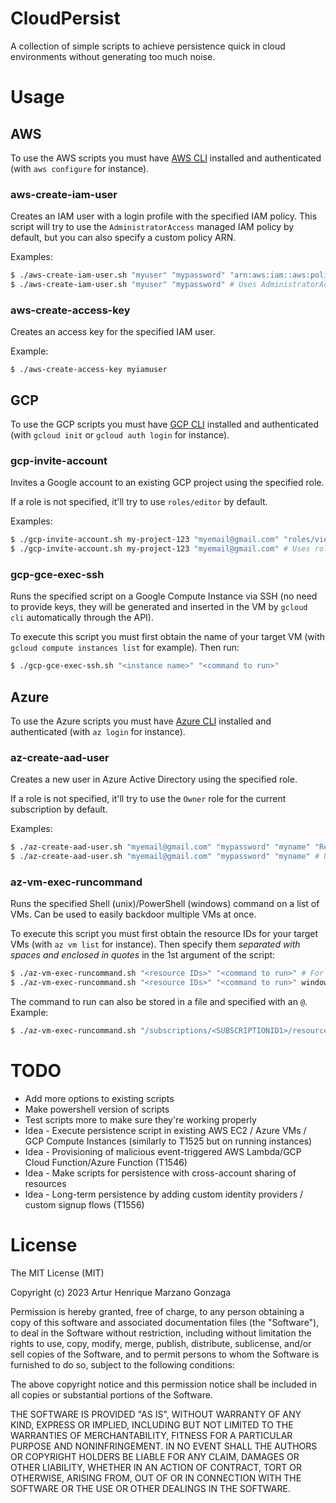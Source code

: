 # CloudPersist

A collection of simple scripts to achieve persistence quick in cloud environments without generating too much noise.

# Usage

## AWS

To use the AWS scripts you must have [AWS CLI](https://docs.aws.amazon.com/cli/latest/userguide/getting-started-install.html) installed and authenticated (with `aws configure` for instance).

### aws-create-iam-user

Creates an IAM user with a login profile with the specified IAM policy.
This script will try to use the `AdministratorAccess` managed IAM policy by default, but you can also specify a custom policy ARN.

Examples:
```bash
$ ./aws-create-iam-user.sh "myuser" "mypassword" "arn:aws:iam::aws:policy/AmazonS3FullAccess"
$ ./aws-create-iam-user.sh "myuser" "mypassword" # Uses AdministratorAccess
```

### aws-create-access-key

Creates an access key for the specified IAM user.

Example:
```
$ ./aws-create-access-key myiamuser
```

## GCP

To use the GCP scripts you must have [GCP CLI](https://cloud.google.com/sdk/docs/install?hl=pt-br) installed and authenticated (with `gcloud init` or `gcloud auth login` for instance).

### gcp-invite-account

Invites a Google account to an existing GCP project using the specified role.

If a role is not specified, it'll try to use `roles/editor` by default.

Examples:
```bash
$ ./gcp-invite-account.sh my-project-123 "myemail@gmail.com" "roles/viewer"
$ ./gcp-invite-account.sh my-project-123 "myemail@gmail.com" # Uses roles/editor
```

### gcp-gce-exec-ssh

Runs the specified script on a Google Compute Instance via SSH (no need to provide keys, they will be generated and inserted in the VM by `gcloud cli` automatically through the API).

To execute this script you must first obtain the name of your target VM (with `gcloud compute instances list` for example). Then run:
```bash
$ ./gcp-gce-exec-ssh.sh "<instance name>" "<command to run>"
```

## Azure

To use the Azure scripts you must have [Azure CLI](https://learn.microsoft.com/pt-br/cli/azure/install-azure-cli) installed and authenticated (with `az login` for instance).

### az-create-aad-user

Creates a new user in Azure Active Directory using the specified role.

If a role is not specified, it'll try to use the `Owner` role for the current subscription by default.

Examples:
```bash
$ ./az-create-aad-user.sh "myemail@gmail.com" "mypassword" "myname" "Reader"
$ ./az-create-aad-user.sh "myemail@gmail.com" "mypassword" "myname" # Uses the "Owner" role by default
```

### az-vm-exec-runcommand

Runs the specified Shell (unix)/PowerShell (windows) command on a list of VMs. Can be used to easily backdoor multiple VMs at once.

To execute this script you must first obtain the resource IDs for your target VMs (with `az vm list` for instance). Then specify them *separated with spaces and enclosed in quotes* in the 1st argument of the script:

```bash
$ ./az-vm-exec-runcommand.sh "<resource IDs>" "<command to run>" # For Shellscript
$ ./az-vm-exec-runcommand.sh "<resource IDs>" "<command to run>" windows # For PowerShell
```

The command to run can also be stored in a file and specified with an `@`. Example:

```bash
$ ./az-vm-exec-runcommand.sh "/subscriptions/<SUBSCRIPTIONID1>/resourceGroups/<RESOURCEGROUP1>/providers/Microsoft.Compute/virtualMachines/<VMNAME1> /subscriptions/<SUBSCRIPTIONID2>/resourceGroups/<RESOURCEGROUP2>/providers/Microsoft.Compute/virtualMachines/<VMNAME2>" @persistencescript.sh
```

# TODO
* Add more options to existing scripts
* Make powershell version of scripts
* Test scripts more to make sure they're working properly
* Idea - Execute persistence script in existing AWS EC2 / Azure VMs / GCP Compute Instances (similarly to T1525 but on running instances)
* Idea - Provisioning of malicious event-triggered AWS Lambda/GCP Cloud Function/Azure Function (T1546)
* Idea - Make scripts for persistence with cross-account sharing of resources
* Idea - Long-term persistence by adding custom identity providers / custom signup flows (T1556)

# License
The MIT License (MIT)

Copyright (c) 2023 Artur Henrique Marzano Gonzaga

Permission is hereby granted, free of charge, to any person
obtaining a copy of this software and associated documentation
files (the "Software"), to deal in the Software without
restriction, including without limitation the rights to use,
copy, modify, merge, publish, distribute, sublicense, and/or sell
copies of the Software, and to permit persons to whom the
Software is furnished to do so, subject to the following
conditions:

The above copyright notice and this permission notice shall be
included in all copies or substantial portions of the Software.

THE SOFTWARE IS PROVIDED "AS IS", WITHOUT WARRANTY OF ANY KIND,
EXPRESS OR IMPLIED, INCLUDING BUT NOT LIMITED TO THE WARRANTIES
OF MERCHANTABILITY, FITNESS FOR A PARTICULAR PURPOSE AND
NONINFRINGEMENT. IN NO EVENT SHALL THE AUTHORS OR COPYRIGHT
HOLDERS BE LIABLE FOR ANY CLAIM, DAMAGES OR OTHER LIABILITY,
WHETHER IN AN ACTION OF CONTRACT, TORT OR OTHERWISE, ARISING
FROM, OUT OF OR IN CONNECTION WITH THE SOFTWARE OR THE USE OR
OTHER DEALINGS IN THE SOFTWARE.
